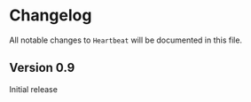 # Changelog

All notable changes to `Heartbeat` will be documented in this file.

## Version 0.9

Initial release
